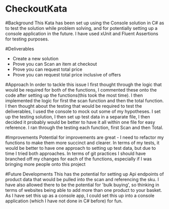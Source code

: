 # CheckoutKata
#Background
This Kata has been set up using the Console solution in C# as to test the solution while problem solving, and for potentially setting up a console application in the future. I have used xUnit and Fluent Assertions for testing purposes. 

#Deliverables
- Create a new solution
- Prove you can Scan an item at checkout
- Prove you can request total price
- Prove you can request total price inclusive of offers

#Approach
In order to tackle this issue I first thought through the logic that would be required for both of the functions, I commented these onto the code after setting up the functions(this took the most time).
I then implemented the logic for first the scan function and then the total function. I then thought about the testing that would be required to test the deliverables, I used the console to mock out some of my hypotheses.
I set up the testing solution, I then set up test data in a separate file, I then decided it probably would be better to have it all within one file for easy reference. 
I ran through the testing each function, first Scan and then Total. 

#Improvements
Potential for improvements are great - I need to refactor my functions to make them more succinct and clearer. In terms of my tests, it would be better to have one approach to setting up test data, but due to time I tried both approaches. 
In terms of git practices I should have branched off my changes for each of the functions, especially if I was bringing more people onto this project

#Future Developments
This has the potential for setting up Api endpoints of product data that would be pulled into the scan and referencing the sku. I have also allowed there to be the potential for 'bulk buying', so thinking in terms of websites being able to add more than one product to your basket. 
As I have set this up as a console app, I could set this up into a console application (which I have not done in C# before) for fun. 
